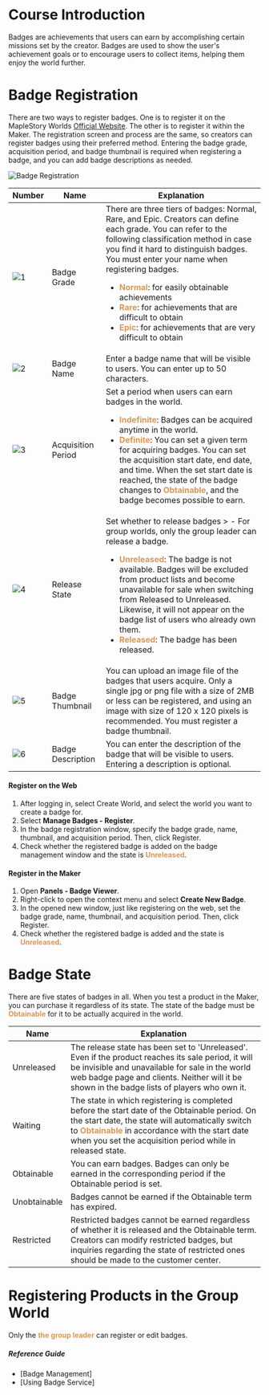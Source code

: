 # Course Introduction
Badges are achievements that users can earn by accomplishing certain missions set by the creator. Badges are used to show the user's achievement goals or to encourage users to collect items, helping them enjoy the world further.

# Badge Registration
There are two ways to register badges. One is to register it on the MapleStory Worlds [Official Website](https://maplestoryworlds.nexon.com/{"target":"_self"}). The other is to register it within the Maker. The registration screen and process are the same, so creators can register badges using their preferred method.
Entering the badge grade, acquisition period, and badge thumbnail is required when registering a badge, and you can add badge descriptions as needed.

![Badge Registration](https://mod-file.dn.nexoncdn.co.kr/bbs/1685680051719e6d71872ba3048989bafa0366e0d87e2.png "Badge Registration")

| Number | Name | Explanation |
| --- | --- | --- |
| ![1](https://mod-file.dn.nexoncdn.co.kr/storage/numbers/NO_01.jpg "1") | Badge Grade|There are three tiers of badges: Normal, Rare, and Epic. Creators can define each grade. You can refer to the following classification method in case you find it hard to distinguish badges. You must enter your name when registering badges. <ul><li><span style="color: #dc9656">**Normal**</span>: for easily obtainable achievements</li><li><span style="color: #dc9656">**Rare**</span>: for achievements that are difficult to obtain</li><li><span style="color: #dc9656">**Epic**</span>: for achievements that are very difficult to obtain</li></ul>|
| ![2](https://mod-file.dn.nexoncdn.co.kr/storage/numbers/NO_02.jpg "2") | Badge Name | Enter a badge name that will be visible to users. You can enter up to 50 characters. |
| ![3](https://mod-file.dn.nexoncdn.co.kr/storage/numbers/NO_03.jpg "3") | Acquisition Period | Set a period when users can earn badges in the world. <ul><li><span style="color: #dc9656">**Indefinite**</span>: Badges can be acquired anytime in the world.</li><li><span style="color: #dc9656">**Definite**</span>: You can set a given term for acquiring badges. You can set the acquisition start date, end date, and time. When the set start date is reached, the state of the badge changes to <span style="color: #dc9656">**Obtainable**</span>, and the badge becomes possible to earn. |
| ![4](https://mod-file.dn.nexoncdn.co.kr/storage/numbers/NO_04.jpg "4") | Release State |  Set whether to release badges > - For group worlds, only the group leader can release a badge. <ul><li><span style="color: #dc9656">**Unreleased**</span>: The badge is not available. Badges will be excluded from product lists and become unavailable for sale when switching from Released to Unreleased. Likewise, it will not appear on the badge list of users who already own them.</li><li><span style="color: #dc9656">**Released**</span>: The badge has been released.</li>  |
| ![5](https://mod-file.dn.nexoncdn.co.kr/storage/numbers/NO_05.jpg "5")  | Badge Thumbnail | You can upload an image file of the badges that users acquire. Only a single jpg or png file with a size of 2MB or less can be registered, and using an image with size of 120 x 120 pixels is recommended. You must register a badge thumbnail.  |
| ![6](https://mod-file.dn.nexoncdn.co.kr/storage/numbers/NO_06.jpg "6") | Badge Description | You can enter the description of the badge that will be visible to users. Entering a description is optional. |

#### Register on the Web
1. After logging in, select Create World, and select the world you want to create a badge for.
2. Select **Manage Badges - Register**.
3. In the badge registration window, specify the badge grade, name, thumbnail, and acquisition period. Then, click Register.
4. Check whether the registered badge is added on the badge management window and the state is <span style="color: #dc9656">**Unreleased**</span>.

#### Register in the Maker
1. Open **Panels - Badge Viewer**.
2. Right-click to open the context menu and select **Create New Badge**.
3. In the opened new window, just like registering on the web, set the badge grade, name, thumbnail, and acquisition period. Then, click Register.
4. Check whether the registered badge is added and the state is <span style="color: #dc9656">**Unreleased**</span>.

# Badge State 
There are five states of badges in all. When you test a product in the Maker, you can purchase it regardless of its state. The state of the badge must be <span style="color: #dc9656">**Obtainable**</span> for it to be actually acquired in the world.

| Name | Explanation |
| --- | --- |
| Unreleased | The release state has been set to 'Unreleased'. Even if the product reaches its sale period, it will be invisible and unavailable for sale in the world web badge page and clients. Neither will it be shown in the badge lists of players who own it.|
| Waiting | The state in which registering is completed before the start date of the Obtainable period. On the start date, the state will automatically switch to <span style="color: #dc9656">**Obtainable**</span> in accordance with the start date when you set the acquisition period while in released state. |
| Obtainable | You can earn badges. Badges can only be earned in the corresponding period if the Obtainable period is set.  |
| Unobtainable | Badges cannot be earned if the Obtainable term has expired. |
| Restricted | Restricted badges cannot be earned regardless of whether it is released and the Obtainable term. Creators can modify restricted badges, but inquiries regarding the state of restricted ones should be made to the customer center.|

# Registering Products in the Group World
Only the <span style="color: #dc9656">**the group leader**</span> can register or edit badges.

##### Reference Guide 
* [Badge Management]
* [Using Badge Service]